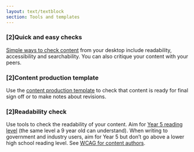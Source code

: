 ```yaml
---
layout: text/textblock
section: Tools and templates
---
```


### [2]Quick and easy checks
[Simple ways to check content](/creating-user-centred-content/testing-content/content-simple-checks/) from your desktop include readability, accessibility and searchability. You can also critique your content with your peers.

### [2]Content production template
Use the [content production template](../content-production-template) to check that content is ready for final sign off or to make notes about revisions.

### [2]Readability check
Use tools to check the readability of your content. Aim for [Year 5 reading level](https://guides.service.gov.au/content-guide/writing-style/#readability) (the same level a 9 year old can understand). When writing to government and industry users, aim for Year 5 but don’t go above a lower high school reading level. See [WCAG for content authors](https://guides.service.gov.au/content-guide/accessibility-inclusivity/#wcag-2-0-for-content-authors).
